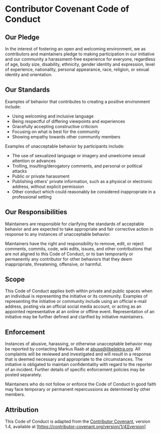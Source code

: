 # Contributor Covenant Code of Conduct

## Our Pledge

In the interest of fostering an open and welcoming environment, we as
contributors and maintainers pledge to making participation in our initiative and
our community a harassment-free experience for everyone, regardless of age, body
size, disability, ethnicity, gender identity and expression, level of experience,
nationality, personal appearance, race, religion, or sexual identity and
orientation.

## Our Standards

Examples of behavior that contributes to creating a positive environment
include:

- Using welcoming and inclusive language
- Being respectful of differing viewpoints and experiences
- Gracefully accepting constructive criticism
- Focusing on what is best for the community
- Showing empathy towards other community members

Examples of unacceptable behavior by participants include:

- The use of sexualized language or imagery and unwelcome sexual attention or
  advances
- Trolling, insulting/derogatory comments, and personal or political attacks
- Public or private harassment
- Publishing others' private information, such as a physical or electronic
  address, without explicit permission
- Other conduct which could reasonably be considered inappropriate in a
  professional setting

## Our Responsibilities

Maintainers are responsible for clarifying the standards of acceptable
behavior and are expected to take appropriate and fair corrective action in
response to any instances of unacceptable behavior.

Maintainers have the right and responsibility to remove, edit, or
reject comments, commits, code, wiki edits, issues, and other contributions
that are not aligned to this Code of Conduct, or to ban temporarily or
permanently any contributor for other behaviors that they deem inappropriate,
threatening, offensive, or harmful.

## Scope

This Code of Conduct applies both within private and public spaces
when an individual is representing the initiative or its community. Examples of
representing the initiative or community include using an official e-mail
address, posting via an official social media account, or acting as an appointed
representative at an online or offline event. Representation of an initiative may be
further defined and clarified by initiative maintainers.

## Enforcement

Instances of abusive, harassing, or otherwise unacceptable behavior may be
reported by contacting Markus Raab at abuse@libelektra.org. All
complaints will be reviewed and investigated and will result in a response that
is deemed necessary and appropriate to the circumstances. The initiative is
obligated to maintain confidentiality with regard to the reporter of an incident.
Further details of specific enforcement policies may be posted separately.

Maintainers who do not follow or enforce the Code of Conduct in good
faith may face temporary or permanent repercussions as determined by other
members.

## Attribution

This Code of Conduct is adapted from the [Contributor Covenant][homepage], version 1.4,
available at [https://contributor-covenant.org/version/1/4][version]

[homepage]: https://contributor-covenant.org
[version]: https://contributor-covenant.org/version/1/4/
